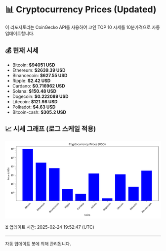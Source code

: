 
# 📊 Cryptocurrency Prices (Updated)

이 리포지토리는 CoinGecko API를 사용하여 코인 TOP 10 시세를 10분가격으로 자동 업데이트합니다.

## 💰 현재 시세
- Bitcoin: **$94051 USD**
- Ethereum: **$2639.39 USD**
- Binancecoin: **$627.55 USD**
- Ripple: **$2.42 USD**
- Cardano: **$0.716962 USD**
- Solana: **$150.48 USD**
- Dogecoin: **$0.222089 USD**
- Litecoin: **$121.98 USD**
- Polkadot: **$4.63 USD**
- Bitcoin-cash: **$305.2 USD**

## 📈 시세 그래프 (로그 스케일 적용)
![Crypto Prices](crypto_prices.png)

⏳ 업데이트 시간: 2025-02-24 19:52:47 (UTC)

---
자동 업데이트 봇에 의해 관리됩니다.
